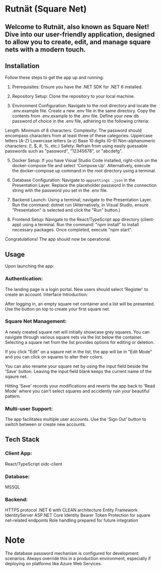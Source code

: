 # Rutnät (Square Net)



## Welcome to Rutnät, also known as Square Net! Dive into our user-friendly application, designed to allow you to create, edit, and manage square nets with a modern touch.

## Installation
Follow these steps to get the app up and running:

1. Prerequisites:
Ensure you have the .NET SDK for .NET 6 installed.

2. Repository Setup:
Clone the repository to your local machine.

3. Environment Configuration:
Navigate to the root directory and locate the .env.example file.
Create a new .env file in the same directory.
Copy the contents from .env.example to the .env file.
Define your new db password of choice in the .env file, adhering to the following criteria:


  Length: Minimum of 8 characters.
  Complexity: The password should encompass characters from at least three of these categories:
  Uppercase letters (A-Z)
  Lowercase letters (a-z)
  Base 10 digits (0-9)
  Non-alphanumeric characters: (!, $, #, %, etc.)
  Safety: Refrain from using easily guessable passwords such as "password", "12345678", or "abcdefg".
  

5. Docker Setup:
If you have Visual Studio Code installed, right-click on the docker-compose file and select 'Compose Up'.
Alternatively, execute the docker-compose up command in the root directory using a terminal.

6. Database Configuration:
Navigate to `appsettings
.json` in the Presentation Layer.
Replace the placeholder password in the connection string with the password you set in the .env file.

7. Backend Launch:
Using a terminal, navigate to the Presentation Layer.
Run the command: dotnet run
(Alternatively, in Visual Studio, ensure "Presentation" is selected and click the "Run" button.)

8. Frontend Setup:
Navigate to the React/TypeScript app directory (client-app) using a terminal.
Run the command: "npm install" to install necessary packages.
Once completed, execute "npm start".

Congratulations! The app should now be operational.

## Usage

Upon launching the app:

### Authentication:

The landing page is a login portal. New users should select 'Register' to create an account.
Interface Introduction:

After logging in, an empty square net container and a list will be presented. Use the button on top to create your first square net.

### Square Net Management:

A newly created square net will initially showcase grey squares.
You can navigate through various square nets via the list below the container.
Selecting a square net from the list provides options for editing or deletion.

If you click "Edit" on a sqaure net in the list, the app will be in "Edit Mode" and you can click on squares to alter their colors. 

You can also rename your square net by using the input field beside the 'Save' button. Leaving the input field blank keeps the current name of the sqaure net.

Hitting 'Save' records your modifications and reverts the app back to 'Read Mode' where you can't select squares and accidently ruin your beautiful pattern.

### Multi-user Support:

The app facilitates multiple user accounts. Use the 'Sign Out' button to switch between or create new accounts.

## Tech Stack

### Client App:

React/TypeScript
oidc-client

### Database:


MSSQL

### Backend:

HTTPS protocol
.NET 6 with CLEAN architecture
Entity Framework
IdentityServer
ASP.NET Core Identity
Bearer Token Protection for square net-related endpoints
Role handling prepared for future integration

# Note
The database password mechanism is configured for development scenarios.
Always override this in a production environment, especially if deploying on platforms like Azure Web Services.

